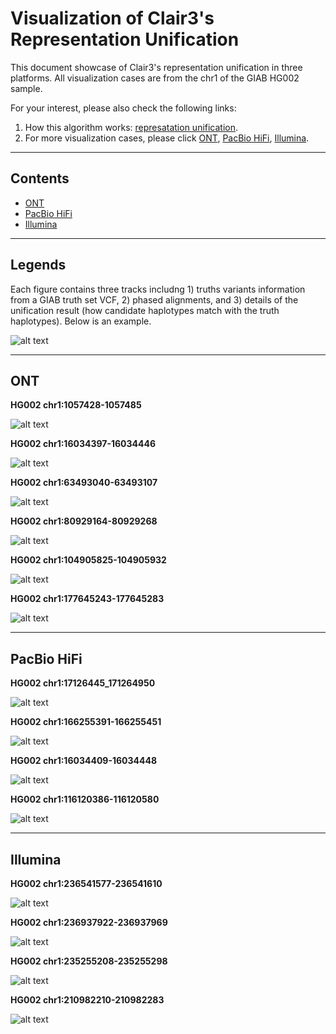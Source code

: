 # Visualization of Clair3's Representation Unification

This document showcase of Clair3's representation unification in three platforms.  All visualization cases are from the chr1 of the GIAB HG002 sample. 

For your interest, please also check the following links:

1. How this algorithm works: [represatation unification](representation_unification.md).
2. For more visualization cases, please click [ONT](http://www.bio8.cs.hku.hk/clair3/visualization/representation_unification/ont.tar.gz), [PacBio HiFi](http://www.bio8.cs.hku.hk/clair3/visualization/representation_unification/pacbio_hifi.tar.gz), [Illumina](http://www.bio8.cs.hku.hk/clair3/visualization/representation_unification/illumina.tar.gz). 

----

## Contents

- [ONT](#ONT)
- [PacBio HiFi](#pacbio-hifi)
- [Illumina](#Illumina)

----

## Legends

Each figure contains three tracks includng 1) truths variants information from a GIAB truth set VCF, 2) phased alignments, and 3) details of the unification result (how candidate haplotypes match with the truth haplotypes). Below is an example.

![alt text](http://www.bio8.cs.hku.hk/clair3/visualization/representation_unification/represatation_unification_demo.png)

----

##  ONT

**HG002 chr1:1057428-1057485**

![alt text](http://www.bio8.cs.hku.hk/clair3/visualization/representation_unification/ont_HG002-chr1:1057428-1057485.png)

**HG002 chr1:16034397-16034446**

![alt text](http://www.bio8.cs.hku.hk/clair3/visualization/representation_unification/ont_HG002-chr1:16034397-16034446.png)

**HG002 chr1:63493040-63493107**

![alt text](http://www.bio8.cs.hku.hk/clair3/visualization/representation_unification/ont_HG002-chr1:63493040-63493107.png)

**HG002 chr1:80929164-80929268**

![alt text](http://www.bio8.cs.hku.hk/clair3/visualization/representation_unification/ont_HG002-chr1:80929164-80929268.png)

**HG002 chr1:104905825-104905932**

![alt text](http://www.bio8.cs.hku.hk/clair3/visualization/representation_unification/ont_HG002-chr1:104905825-104905932.png)

**HG002 chr1:177645243-177645283**

![alt text](http://www.bio8.cs.hku.hk/clair3/visualization/representation_unification/ont_HG002-chr1:177645243-177645283.png)

----

## PacBio HiFi

**HG002 chr1:17126445_171264950**

![alt text](http://www.bio8.cs.hku.hk/clair3/visualization/representation_unification/pb_HG002-chr1:17126445_171264950.png)

**HG002 chr1:166255391-166255451**

![alt text](http://www.bio8.cs.hku.hk/clair3/visualization/representation_unification/pb_HG002-chr1:166255391-166255451.png)

**HG002 chr1:16034409-16034448**

![alt text](http://www.bio8.cs.hku.hk/clair3/visualization/representation_unification/pb_HG002-chr1:16034409-16034448.png)

**HG002  chr1:116120386-116120580**

![alt text](http://www.bio8.cs.hku.hk/clair3/visualization/representation_unification/pb_HG002-chr1.116120386-116120580.png)

----

## Illumina

**HG002 chr1:236541577-236541610**

![alt text](http://www.bio8.cs.hku.hk/clair3/visualization/representation_unification/illumina_chr1:236541577-236541610.png)

**HG002 chr1:236937922-236937969**

![alt text](http://www.bio8.cs.hku.hk/clair3/visualization/representation_unification/illumina_chr1:236937922-236937969.png)

**HG002 chr1:235255208-235255298**

![alt text](http://www.bio8.cs.hku.hk/clair3/visualization/representation_unification/ilumina_chr1:235255208-235255298.png)

**HG002  chr1:210982210-210982283**

![alt text](http://www.bio8.cs.hku.hk/clair3/visualization/representation_unification/illumina_chr1:210982210-210982283.png)